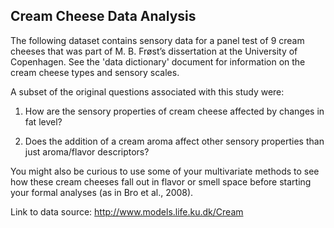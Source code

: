## Cream Cheese Data Analysis

The following dataset contains sensory data for a panel test of 9 cream cheeses that was part of M. B. Frøst’s dissertation at the University of Copenhagen. See the 'data dictionary' document for information on the cream cheese types and sensory scales. 

A subset of the original questions associated with this study were:

1. How are the sensory properties of cream cheese affected by changes in fat level?

2. Does the addition of a cream aroma affect other sensory properties than just aroma/flavor descriptors?


You might also be curious to use some of your multivariate methods to see how these cream cheeses fall out in flavor or smell space before starting your formal analyses (as in Bro et al., 2008).

Link to data source: http://www.models.life.ku.dk/Cream


